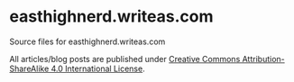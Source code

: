 # easthighnerd.writeas.com
Source files for easthighnerd.writeas.com

All articles/blog posts are published under <a rel="license" href="http://creativecommons.org/licenses/by-sa/4.0/">Creative Commons Attribution-ShareAlike 4.0 International License</a>.
